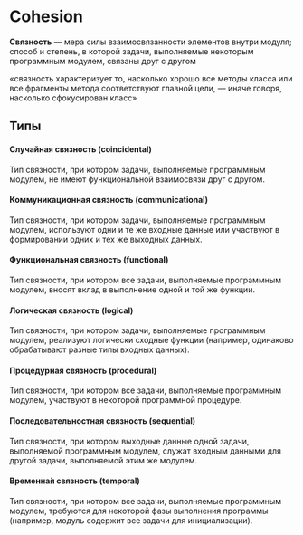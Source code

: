# Cohesion
**Связность** — мера силы взаимосвязанности элементов внутри модуля;
способ и степень, в которой задачи, выполняемые некоторым программным модулем, связаны друг с другом

«связность характеризует то, насколько хорошо все методы класса или все фрагменты метода соответствуют главной цели, — иначе говоря, насколько сфокусирован класс»

## Типы
#### Случайная связность (coincidental)
Тип связности, при котором задачи, выполняемые программным модулем, не имеют функциональной взаимосвязи друг с другом.
#### Коммуникационная связность (communicational)
Тип связности, при котором задачи, выполняемые программным модулем, используют одни и те же входные данные или участвуют в формировании одних и тех же выходных данных.
#### Функциональная связность (functional)
Тип связности, при котором все задачи, выполняемые программным модулем, вносят вклад в выполнение одной и той же функции.
#### Логическая связность (logical)
Тип связности, при котором задачи, выполняемые программным модулем, реализуют логически сходные функции (например, одинаково обрабатывают разные типы входных данных).
#### Процедурная связность (procedural)
Тип связности, при котором все задачи, выполняемые программным модулем, участвуют в некоторой программной процедуре.
#### Последовательностная связность (sequential)
Тип связности, при котором выходные данные одной задачи, выполняемой программным модулем, служат входным данными для другой задачи, выполняемой этим же модулем.
#### Временна́я связность (temporal)
Тип связности, при котором все задачи, выполняемые программным модулем, требуются для некоторой фазы выполнения программы (например, модуль содержит все задачи для инициализации).
